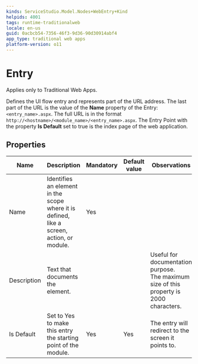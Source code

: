 ```yaml
---
kinds: ServiceStudio.Model.Nodes+WebEntry+Kind
helpids: 4001
tags: runtime-traditionalweb
locale: en-us
guid: 0acbcb54-7356-46f3-9d36-90d30914abf4
app_type: traditional web apps
platform-version: o11
---
```


# Entry

<div class="info" markdown="1">

Applies only to Traditional Web Apps.

</div>

Defines the UI flow entry and represents part of the URL address. The last part of the URL is the value of the **Name** property of the Entry: `<entry_name>.aspx`. The full URL is in the format `http://<hostname>/<module_name>/<entry_name>.aspx`. The Entry Point with the property **Is Default** set to true is the index page of the web application.

## Properties

<table markdown="1">
<thead>
<tr>
<th>Name</th>
<th>Description</th>
<th>Mandatory</th>
<th>Default value</th>
<th>Observations</th>
</tr>
</thead>
<tbody>
<tr>
<td title="Name">Name</td>
<td>Identifies an element in the scope where it is defined, like a screen, action, or module.</td>
<td>Yes</td>
<td></td>
<td></td>
</tr>
<tr>
<td title="Description">Description</td>
<td>Text that documents the element.</td>
<td></td>
<td></td>
<td>Useful for documentation purpose.<br/>The maximum size of this property is 2000 characters.</td>
</tr>
<tr>
<td title="Is Default">Is Default</td>
<td>Set to Yes to make this entry the starting point of the module.</td>
<td>Yes</td>
<td>Yes</td>
<td>The entry will redirect to the screen it points to.</td>
</tr>
</tbody>
</table>

